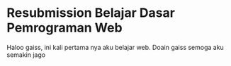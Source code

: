 # Resubmission Belajar Dasar Pemrograman Web
Haloo gaiss, ini kali pertama nya aku belajar web. Doain gaiss semoga aku semakin jago
